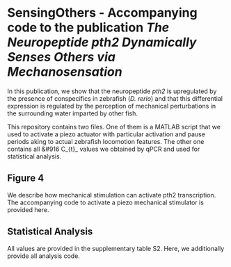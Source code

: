 # SensingOthers - Accompanying code to the publication *The Neuropeptide pth2 Dynamically Senses Others via Mechanosensation*

In this publication, we show that the neuropeptide *pth2* is upregulated by the presence of conspecifics in zebrafish (*D. rerio*) and that this differential expression is regulated by the perception of mechanical perturbations in the surrounding water imparted by other fish. 

This repository contains two files. One of them is a MATLAB script that we used to activate a piezo actuator with particular activation and pause periods aking to actual zebrafish locomotion features. The other one contains all &#916 C_{t}_ values we obtained by qPCR and used for statistical analysis.

## Figure 4
We describe how mechanical stimulation can activate pth2 transcription. The accompanying code to activate a piezo mechanical stimulator is provided here. 

## Statistical Analysis
All values are provided in the supplementary table S2. Here, we additionally provide all analysis code. 
